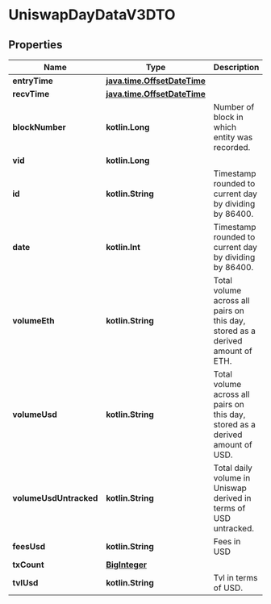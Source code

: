 
# UniswapDayDataV3DTO

## Properties
Name | Type | Description | Notes
------------ | ------------- | ------------- | -------------
**entryTime** | [**java.time.OffsetDateTime**](java.time.OffsetDateTime.md) |  |  [optional]
**recvTime** | [**java.time.OffsetDateTime**](java.time.OffsetDateTime.md) |  |  [optional]
**blockNumber** | **kotlin.Long** | Number of block in which entity was recorded. |  [optional]
**vid** | **kotlin.Long** |  |  [optional]
**id** | **kotlin.String** | Timestamp rounded to current day by dividing by 86400. |  [optional]
**date** | **kotlin.Int** | Timestamp rounded to current day by dividing by 86400. |  [optional]
**volumeEth** | **kotlin.String** | Total volume across all pairs on this day, stored as a derived amount of ETH. |  [optional]
**volumeUsd** | **kotlin.String** | Total volume across all pairs on this day, stored as a derived amount of USD. |  [optional]
**volumeUsdUntracked** | **kotlin.String** | Total daily volume in Uniswap derived in terms of USD untracked. |  [optional]
**feesUsd** | **kotlin.String** | Fees in USD |  [optional]
**txCount** | [**BigInteger**](BigInteger.md) |  |  [optional]
**tvlUsd** | **kotlin.String** | Tvl in terms of USD. |  [optional]



